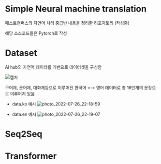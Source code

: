 # Simple Neural machine translation

패스트캠퍼스의 자연어 처리 중급반 내용을 정리한 리포지토리 (작성중)

해당 소스코드들은 Pytorch로 작성

# Dataset

Ai hub의 자연어 데이터를 기반으로 데이터셋을 구성함

![캡처](https://user-images.githubusercontent.com/18714388/181017004-8e127839-299a-4110-a284-9ebbbe232332.PNG)

구어체, 문어체, 대화체등으로 이루어진 한국어 <-> 영어 데이터로 총 16만개의 문장으로 이루어져 있음

* data.ko 예시
![photo_2022-07-26_22-18-59](https://user-images.githubusercontent.com/18714388/181017287-bd36b975-5e6d-4033-bfea-bf53d4ff69b0.jpg)

* data.en 예시
![photo_2022-07-26_22-19-07](https://user-images.githubusercontent.com/18714388/181017394-e6f5a152-0d5f-46e9-930c-cb269b7e83b3.jpg)


# Seq2Seq

# Transformer
